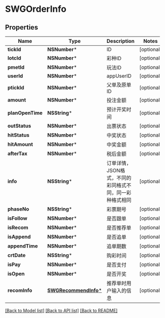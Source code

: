 # SWGOrderInfo

## Properties
Name | Type | Description | Notes
------------ | ------------- | ------------- | -------------
**tickId** | **NSNumber*** | ID | [optional] 
**lotcId** | **NSNumber*** | 彩种ID | [optional] 
**pmetId** | **NSNumber*** | 玩法ID | [optional] 
**userId** | **NSNumber*** | appUserID | [optional] 
**ptickId** | **NSNumber*** | 父单及原单ID | [optional] 
**amount** | **NSNumber*** | 投注金额 | [optional] 
**planOpenTime** | **NSString*** | 预计开奖时间 | [optional] 
**outStatus** | **NSNumber*** | 出票状态 | [optional] 
**hitStatus** | **NSNumber*** | 中奖状态 | [optional] 
**hitAmount** | **NSNumber*** | 中奖金额 | [optional] 
**afterTax** | **NSNumber*** | 税后金额 | [optional] 
**info** | **NSString*** | 订单详情，JSON格式，不同的彩同格式不同，同一彩种格式相同 | [optional] 
**phaseNo** | **NSString*** | 彩票期号 | [optional] 
**isFollow** | **NSNumber*** | 是否跟单 | [optional] 
**isRecom** | **NSNumber*** | 是否推荐单 | [optional] 
**isAppend** | **NSNumber*** | 是否追单 | [optional] 
**appendTime** | **NSNumber*** | 追单期数 | [optional] 
**crtDate** | **NSString*** | 购彩时间 | [optional] 
**isPay** | **NSNumber*** | 是否支付 | [optional] 
**isOpen** | **NSNumber*** | 是否开奖 | [optional] 
**recomInfo** | [**SWGRecommendInfo***](SWGRecommendInfo.md) | 推荐单时用户输入的信息 | [optional] 

[[Back to Model list]](../README.md#documentation-for-models) [[Back to API list]](../README.md#documentation-for-api-endpoints) [[Back to README]](../README.md)


